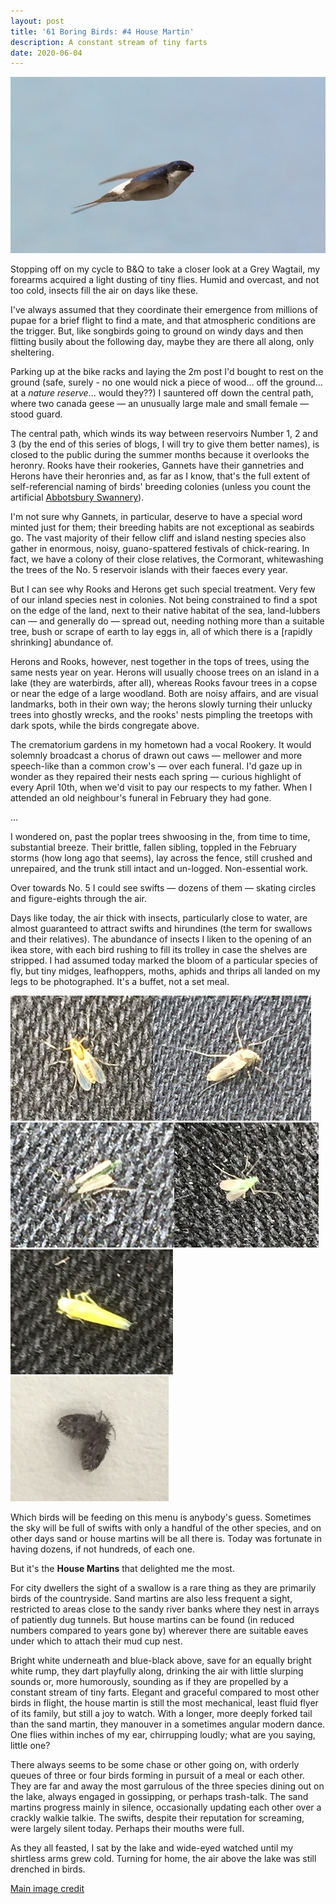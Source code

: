 ```yaml
---
layout: post
title: '61 Boring Birds: #4 House Martin'
description: A constant stream of tiny farts
date: 2020-06-04
---
```

![image](/assets/img/house-martin.jpg)

Stopping off on my cycle to B&Q to take a closer look at a Grey Wagtail, my forearms acquired a light dusting of tiny flies. Humid and overcast, and not too cold, insects fill the air on days like these. 

I've always assumed that they coordinate their emergence from millions of pupae for a brief flight to find a mate, and that atmospheric conditions are the trigger. But, like songbirds going to ground on windy days and then flitting busily about the following day, maybe they are there all along, only sheltering.

Parking up at the bike racks and laying the 2m post I'd bought to rest on the ground (safe, surely - no one would nick a piece of wood... off the ground... at a _nature reserve_... would they??) I sauntered off down the central path, where two canada geese &mdash; an unusually large male and small female &mdash; stood guard.

The central path, which winds its way between reservoirs Number 1, 2 and 3 (by the end of this series of blogs, I will try to give them better names), is closed to the public during the summer months because it overlooks the heronry. Rooks have their rookeries, Gannets have their gannetries and Herons have their heronries and, as far as I know, that's the full extent of self-referencial naming of birds' breeding colonies (unless you count the artificial [Abbotsbury Swannery](https://abbotsbury-tourism.co.uk/swannery/)).

I'm not sure why Gannets, in particular, deserve to have a special word minted just for them; their breeding habits are not exceptional as seabirds go. The vast majority of their fellow cliff and island nesting species also gather in enormous, noisy, guano-spattered festivals of chick-rearing. In fact, we have a colony of their close relatives, the Cormorant, whitewashing the trees of the No. 5 reservoir islands with their faeces every year.

But I can see why Rooks and Herons get such special treatment. Very few of our inland species nest in colonies. Not being constrained to find a spot on the edge of the land, next to their native habitat of the sea, land-lubbers can &mdash; and generally do &mdash; spread out, needing nothing more than a suitable tree, bush or scrape of earth to lay eggs in, all of which there is a [rapidly shrinking] abundance of.

Herons and Rooks, however, nest together in the tops of trees, using the same nests year on year. Herons will usually choose trees on an island in a lake (they are waterbirds, after all), whereas Rooks favour trees in a copse or near the edge of a large woodland. Both are noisy affairs, and are visual landmarks, both in their own way; the herons slowly turning their unlucky trees into ghostly wrecks, and the rooks' nests pimpling the treetops with dark spots, while the birds congregate above.

The crematorium gardens in my hometown had a vocal Rookery. It would solemnly broadcast a chorus of drawn out caws &mdash; mellower and more speech-like than a common crow's &mdash; over each funeral. I'd gaze up in wonder as they repaired their nests each spring &mdash; curious highlight of every April 10th, when we'd visit to pay our respects to my father. When I attended an old neighbour's funeral in February they had gone. 

...

I wondered on, past the poplar trees shwoosing in the, from time to time, substantial breeze. Their brittle, fallen sibling, toppled in the February storms (how long ago that seems), lay across the fence, still crushed and unrepaired, and the trunk still intact and un-logged. Non-essential work.

Over towards No. 5 I could see swifts &mdash; dozens of them &mdash; skating circles and figure-eights through the air. 

Days like today, the air thick with insects, particularly close to water, are almost guaranteed to attract swifts and hirundines (the term for swallows and their relatives). The abundance of insects I liken to the opening of an ikea store, with each bird rushing to fill its trolley in case the shelves are stripped. I had assumed today marked the bloom of a particular species of fly, but tiny midges, leafhoppers, moths, aphids and thrips all landed on my legs to be photographed. It's a buffet, not a set meal.

![image](/assets/img/insect1.jpg)![image](/assets/img/insect2.jpg)![image](/assets/img/insect3.jpg)![image](/assets/img/insect4.jpg)![image](/assets/img/insect5.jpg)![image](/assets/img/insect6.jpg)

Which birds will be feeding on this menu is anybody's guess. Sometimes the sky will be full of swifts with only a handful of the other species, and on other days sand or house martins will be all there is. Today was fortunate in having dozens, if not hundreds, of each one.

But it's the **House Martins** that delighted me the most.

For city dwellers the sight of a swallow is a rare thing as they are primarily birds of the countryside. Sand martins are also less frequent a sight, restricted to areas close to the sandy river banks where they nest in arrays of patiently dug tunnels. But house martins can be found (in reduced numbers compared to years gone by) wherever there are suitable eaves under which to attach their mud cup nest.

Bright white underneath and blue-black above, save for an equally bright white rump, they dart playfully along, drinking the air with little slurping sounds or, more humorously, sounding as if they are propelled by a constant stream of tiny farts. Elegant and graceful compared to most other birds in flight, the house martin is still the most mechanical, least fluid flyer of its family, but still a joy to watch. With a longer, more deeply forked tail than the sand martin, they manouver in a sometimes angular modern dance. One flies within inches of my ear, chirrupping loudly; what are you saying, little one?

There always seems to be some chase or other going on, with orderly queues of three or four birds forming in pursuit of a meal or each other. They are far and away the most garrulous of the three species dining out on the lake, always engaged in gossipping, or perhaps trash-talk. The sand martins progress mainly in silence, occasionally updating each other over a crackly walkie talkie. The swifts, despite their reputation for screaming, were largely silent today. Perhaps their mouths were full.

As they all feasted, I sat by the lake and wide-eyed watched until my shirtless arms grew cold. Turning for home, the air above the lake was still drenched in birds. 

[Main image credit](https://www.flickr.com/photos/sbern/9028343274)
